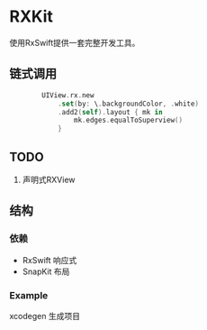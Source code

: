 # RXKit
使用RxSwift提供一套完整开发工具。

## 链式调用
```swift
        UIView.rx.new
            .set(by: \.backgroundColor, .white)
            .add2(self).layout { mk in
                mk.edges.equalToSuperview()
            }
```

## TODO
1. 声明式RXView


## 结构
### 依赖
- RxSwift 响应式
- SnapKit 布局
### Example
xcodegen 生成项目
